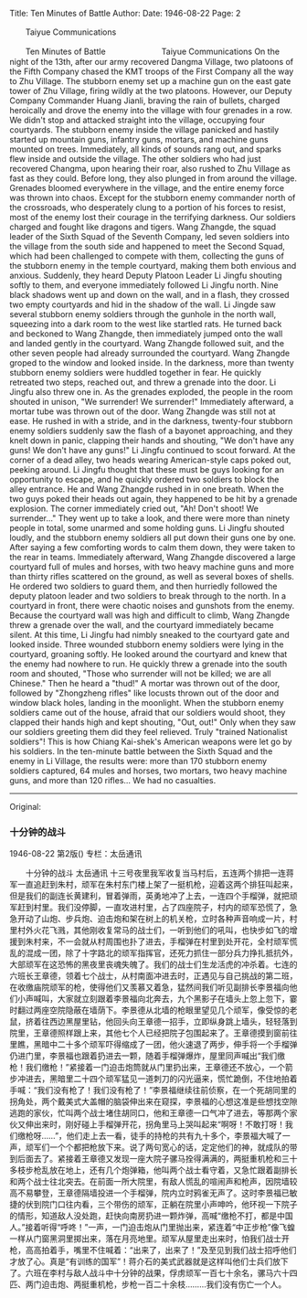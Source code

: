 Title: Ten Minutes of Battle
Author: 
Date: 1946-08-22
Page: 2

　　Taiyue Communications

　　Ten Minutes of Battle　　　　　　　Taiyue Communications
    On the night of the 13th, after our army recovered Dangma Village, two platoons of the Fifth Company chased the KMT troops of the First Company all the way to Zhu Village. The stubborn enemy set up a machine gun on the east gate tower of Zhu Village, firing wildly at the two platoons. However, our Deputy Company Commander Huang Jianli, braving the rain of bullets, charged heroically and drove the enemy into the village with four grenades in a row. We didn't stop and attacked straight into the village, occupying four courtyards. The stubborn enemy inside the village panicked and hastily started up mountain guns, infantry guns, mortars, and machine guns mounted on trees. Immediately, all kinds of sounds rang out, and sparks flew inside and outside the village. The other soldiers who had just recovered Changma, upon hearing their roar, also rushed to Zhu Village as fast as they could. Before long, they also plunged in from around the village. Grenades bloomed everywhere in the village, and the entire enemy force was thrown into chaos. Except for the stubborn enemy commander north of the crossroads, who desperately clung to a portion of his forces to resist, most of the enemy lost their courage in the terrifying darkness. Our soldiers charged and fought like dragons and tigers. Wang Zhangde, the squad leader of the Sixth Squad of the Seventh Company, led seven soldiers into the village from the south side and happened to meet the Second Squad, which had been challenged to compete with them, collecting the guns of the stubborn enemy in the temple courtyard, making them both envious and anxious. Suddenly, they heard Deputy Platoon Leader Li Jingfu shouting softly to them, and everyone immediately followed Li Jingfu north. Nine black shadows went up and down on the wall, and in a flash, they crossed two empty courtyards and hid in the shadow of the wall. Li Jingde saw several stubborn enemy soldiers through the gunhole in the north wall, squeezing into a dark room to the west like startled rats. He turned back and beckoned to Wang Zhangde, then immediately jumped onto the wall and landed gently in the courtyard. Wang Zhangde followed suit, and the other seven people had already surrounded the courtyard. Wang Zhangde groped to the window and looked inside. In the darkness, more than twenty stubborn enemy soldiers were huddled together in fear. He quickly retreated two steps, reached out, and threw a grenade into the door. Li Jingfu also threw one in. As the grenades exploded, the people in the room shouted in unison, "We surrender! We surrender!" Immediately afterward, a mortar tube was thrown out of the door. Wang Zhangde was still not at ease. He rushed in with a stride, and in the darkness, twenty-four stubborn enemy soldiers suddenly saw the flash of a bayonet approaching, and they knelt down in panic, clapping their hands and shouting, "We don't have any guns! We don't have any guns!" Li Jingfu continued to scout forward. At the corner of a dead alley, two heads wearing American-style caps poked out, peeking around. Li Jingfu thought that these must be guys looking for an opportunity to escape, and he quickly ordered two soldiers to block the alley entrance. He and Wang Zhangde rushed in in one breath. When the two guys poked their heads out again, they happened to be hit by a grenade explosion. The corner immediately cried out, "Ah! Don't shoot! We surrender..." They went up to take a look, and there were more than ninety people in total, some unarmed and some holding guns. Li Jingfu shouted loudly, and the stubborn enemy soldiers all put down their guns one by one. After saying a few comforting words to calm them down, they were taken to the rear in teams. Immediately afterward, Wang Zhangde discovered a large courtyard full of mules and horses, with two heavy machine guns and more than thirty rifles scattered on the ground, as well as several boxes of shells. He ordered two soldiers to guard them, and then hurriedly followed the deputy platoon leader and two soldiers to break through to the north. In a courtyard in front, there were chaotic noises and gunshots from the enemy. Because the courtyard wall was high and difficult to climb, Wang Zhangde threw a grenade over the wall, and the courtyard immediately became silent. At this time, Li Jingfu had nimbly sneaked to the courtyard gate and looked inside. Three wounded stubborn enemy soldiers were lying in the courtyard, groaning softly. He looked around the courtyard and knew that the enemy had nowhere to run. He quickly threw a grenade into the south room and shouted, "Those who surrender will not be killed; we are all Chinese." Then he heard a "thud!" A mortar was thrown out of the door, followed by "Zhongzheng rifles" like locusts thrown out of the door and window black holes, landing in the moonlight. When the stubborn enemy soldiers came out of the house, afraid that our soldiers would shoot, they clapped their hands high and kept shouting, "Out, out!" Only when they saw our soldiers greeting them did they feel relieved. Truly "trained Nationalist soldiers"! This is how Chiang Kai-shek's American weapons were let go by his soldiers. In the ten-minute battle between the Sixth Squad and the enemy in Li Village, the results were: more than 170 stubborn enemy soldiers captured, 64 mules and horses, two mortars, two heavy machine guns, and more than 120 rifles... We had no casualties.



<hr /> 

Original: 


### 十分钟的战斗

1946-08-22
第2版()
专栏：太岳通讯

　　十分钟的战斗            太岳通讯
    十三号夜里我军收复当马村后，五连两个排把一连蒋军一直追赶到朱村，顽军在朱村东门楼上架了一挺机枪，迎着这两个排狂叫起来，但是我们的副连长黄建利，冒着弹雨，英勇地冲了上去，一连四个手榴弹，就把顽军赶到村里。我们没停脚，一直攻进村里，占了四座院子，村内的顽军恐慌了，急急开动了山炮、步兵炮、迫击炮和架在树上的机关枪，立时各种声音响成一片，村里村外火花飞溅，其他刚收复常马的战士们，一听到他们的吼叫，也快步如飞的增援到朱村来，不一会就从村周围也扑了进去，手榴弹在村里到处开花，全村顽军慌乱的混成一团，除了十字路北的顽军指挥官，还死力抓住一部分兵力挣扎抵抗外，大部顽军在这恐怖的黑夜里丧魂失魄了。我们的战士们生龙活虎的冲杀着。七连的六班长王章德，领着七个战士，从村南面冲进去时，正遇见与自己挑战的第二班，在收缴庙院顽军的枪，使得他们又羡慕又着急，猛然间我们听见副排长李景福向他们小声喊叫，大家就立刻跟着李景福向北奔去，九个黑影子在墙头上忽上忽下，霎时翻过两座空院隐蔽在墙荫下。李景德从北墙的枪眼里望见几个顽军，像受惊的老鼠，挤着往西边黑屋里钻，他回头向王章德一招手，立即纵身跳上墙头，轻轻落到院里，王章德照样跟上来，其他七个人已经把院子包围起来了。王章德摸到窗前往里瞧，黑暗中二十多个顽军吓得缩成了一团，他火速退了两步，伸手将一个手榴弹仍进门里，李景福也跟着扔进去一颗，随着手榴弹爆炸，屋里同声喊出“我们缴枪！我们缴枪！”紧接着一门迫击炮筒就从门里扔出来，王章德还不放心，一个箭步冲进去，黑暗里二十四个顽军猛见一道刺刀的闪光逼来，慌忙跪倒，不住地拍着手喊：“我们没有枪了！我们没有枪了！”李景福继续往前侦察，在一个死胡同里的拐角处，两个戴美式大盖帽的脑袋伸出来在窥探，李景福的心想这准是些想找空隙逃跑的家伙，忙叫两个战士堵住胡同口，他和王章德一口气冲了进去，等那两个家伙又伸出来时，刚好碰上手榴弹开花，拐角里马上哭叫起来“啊呀！不敢打呀！我们缴枪呀……”，他们走上去一看，徒手的持枪的共有九十多个，李景福大喊了一声，顽军们一个个都把枪放下来。说了两句宽心的话，定定他们的神，就成队的带到后面去了。紧接着王章德又发现一座大院子骡马拴得满满的，两挺重机枪和三十多枝步枪乱放在地上，还有几个炮弹箱，他叫两个战士看守着，又急忙跟着副排长和两个战士往北突去。在前面一所大院里，有敌人慌乱的喧闹声和枪声，因院墙较高不易攀登，王章德隔墙投进一个手榴弹，院内立时鸦雀无声了。这时李景福已敏捷的伏到院门口往内看，三个带伤的顽军，正躺在院里小声呻吟，他环视一下院子的情形，知道敌人没处跑，赶快向南房扔进一颗炸弹，高喊“缴枪不打，都是中国人。”接着听得“呼咚！”一声，一门迫击炮从门里抛出来，紧连着“中正步枪”像飞蝗一样从门窗黑洞里掷出来，落在月亮地里。顽军从屋里走出来时，怕我们战士开枪，高高拍着手，嘴里不住喊着：“出来了，出来了！”及至见到我们战士招呼他们才放了心。真是“有训练的国军”！蒋介石的美式武器就是这样叫他们士兵们放下了。六班在李村与敌人战斗中十分钟的战果，俘虏顽军一百七十余名，骡马六十四匹、两门迫击炮、两挺重机枪，步枪一百二十余枝………我们没有伤亡一个人。
